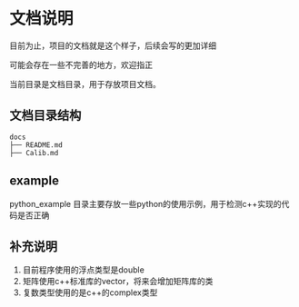 # 文档说明

目前为止，项目的文档就是这个样子，后续会写的更加详细

可能会存在一些不完善的地方，欢迎指正

当前目录是文档目录，用于存放项目文档。

## 文档目录结构

```
docs
├── README.md
├── Calib.md

```

## example

python_example 目录主要存放一些python的使用示例，用于检测c++实现的代码是否正确


## 补充说明

1. 目前程序使用的浮点类型是double
2. 矩阵使用c++标准库的vector，将来会增加矩阵库的类
3. 复数类型使用的是c++的complex类型